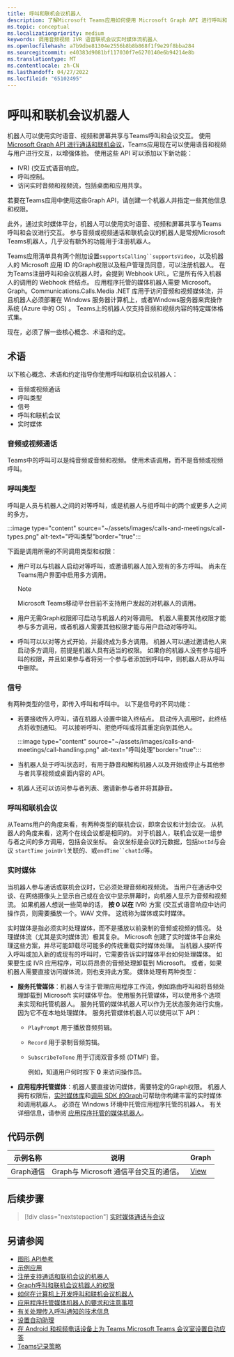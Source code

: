 ```yaml
---
title: 呼叫和联机会议机器人
description: 了解Microsoft Teams应用如何使用 Microsoft Graph API 进行呼叫和联机会议的语音和视频与用户交互，并了解实时媒体流
ms.topic: conceptual
ms.localizationpriority: medium
keywords: 调用音频视频 IVR 语音联机会议实时媒体流机器人
ms.openlocfilehash: a7b9dbe81304e2556b8b8b868f1f9e29f8bba284
ms.sourcegitcommit: e40383d9081bf117030f7e6270140e6b94214e8b
ms.translationtype: MT
ms.contentlocale: zh-CN
ms.lasthandoff: 04/27/2022
ms.locfileid: "65102495"
---
```

# <a name="calls-and-online-meetings-bots"></a>呼叫和联机会议机器人

机器人可以使用实时语音、视频和屏幕共享与Teams呼叫和会议交互。 使用 [Microsoft Graph API 进行通话和联机会议](/graph/api/resources/communications-api-overview?view=graph-rest-beta&preserve-view=true)，Teams应用现在可以使用语音和视频与用户进行交互，以增强体验。 使用这些 API 可以添加以下新功能：

* IVR)  (交互式语音响应。
* 呼叫控制。
* 访问实时音频和视频流，包括桌面和应用共享。

若要在Teams应用中使用这些Graph API，请创建一个机器人并指定一些其他信息和权限。

此外，通过实时媒体平台，机器人可以使用实时语音、视频和屏幕共享与Teams呼叫和会议进行交互。 参与音频或视频通话和联机会议的机器人是常规Microsoft Teams机器人，几乎没有额外的功能用于注册机器人。

Teams应用清单具有两个附加设置`supportsCalling``supportsVideo`，以及机器人的 Microsoft 应用 ID 的Graph权限以及租户管理员同意，可以注册机器人。 在为Teams注册呼叫和会议机器人时，会提到 Webhook URL，它是所有传入机器人的调用的 Webhook 终结点。 应用程序托管的媒体机器人需要 Microsoft。Graph。Communications.Calls.Media .NET 库用于访问音频和视频媒体流，并且机器人必须部署在 Windows 服务器计算机上，或者Windows服务器来宾操作系统 (Azure 中的 OS) 。 Teams上的机器人仅支持音频和视频内容的特定媒体格式集。

现在，必须了解一些核心概念、术语和约定。

## <a name="terminologies"></a>术语

以下核心概念、术语和约定指导你使用呼叫和联机会议机器人：

* 音频或视频通话
* 呼叫类型
* 信号
* 呼叫和联机会议
* 实时媒体

### <a name="audio-or-video-calls"></a>音频或视频通话

Teams中的呼叫可以是纯音频或音频和视频。 使用术语调用，而不是音频或视频呼叫。

### <a name="call-types"></a>呼叫类型

呼叫是人员与机器人之间的对等呼叫，或是机器人与组呼叫中的两个或更多人之间的多方。

:::image type="content" source="~/assets/images/calls-and-meetings/call-types.png" alt-text="呼叫类型"border="true":::

下面是调用所需的不同调用类型和权限：

* 用户可以与机器人启动对等呼叫，或邀请机器人加入现有的多方呼叫。 尚未在Teams用户界面中启用多方调用。

    > [!NOTE]
    > Microsoft Teams移动平台目前不支持用户发起的对机器人的调用。

* 用户无需Graph权限即可启动与机器人的对等调用。 机器人需要其他权限才能参与多方调用，或者机器人需要其他权限才能与用户启动对等呼叫。
* 呼叫可以以对等方式开始，并最终成为多方调用。 机器人可以通过邀请他人来启动多方调用，前提是机器人具有适当的权限。 如果你的机器人没有参与组呼叫的权限，并且如果参与者将另一个参与者添加到呼叫中，则机器人将从呼叫中删除。

### <a name="signals"></a>信号

有两种类型的信号，即传入呼叫和呼叫中。 以下是信号的不同功能：

* 若要接收传入呼叫，请在机器人设置中输入终结点。 启动传入调用时，此终结点将收到通知。 可以接听呼叫、拒绝呼叫或将其重定向到其他人。

     :::image type="content" source="~/assets/images/calls-and-meetings/call-handling.png" alt-text="呼叫处理"border="true":::

* 当机器人处于呼叫状态时，有用于静音和解构机器人以及开始或停止与其他参与者共享视频或桌面内容的 API。
* 机器人还可以访问参与者列表、邀请新参与者并将其静音。

### <a name="calls-and-online-meetings"></a>呼叫和联机会议

从Teams用户的角度来看，有两种类型的联机会议，即席会议和计划会议。 从机器人的角度来看，这两个在线会议都是相同的。 对于机器人，联机会议是一组参与者之间的多方调用，包括会议坐标。 会议坐标是会议的元数据，包括`botId`与会议 `startTime` `joinUrl`关联的、或`endTime``chatId`等。

### <a name="real-time-media"></a>实时媒体

当机器人参与通话或联机会议时，它必须处理音频和视频流。 当用户在通话中交谈、在网络摄像头上显示自己或在会议中显示屏幕时，向机器人显示为音频和视频流。 如果机器人想说一些简单的话， **按 0 以在** IVR) 方案 (交互式语音响应中访问操作员，则需要播放一个。WAV 文件。 这统称为媒体或实时媒体。

实时媒体是指必须实时处理媒体，而不是播放以前录制的音频或视频的情况。 处理媒体流（尤其是实时媒体流）极其复杂。 Microsoft 创建了实时媒体平台来处理这些方案，并尽可能卸载尽可能多的传统重载实时媒体处理。 当机器人接听传入呼叫或加入新的或现有的呼叫时，它需要告诉实时媒体平台如何处理媒体。 如果要生成 IVR 应用程序，可以将昂贵的音频处理卸载到 Microsoft。 或者，如果机器人需要直接访问媒体流，则也支持此方案。 媒体处理有两种类型：

* **服务托管媒体**：机器人专注于管理应用程序工作流，例如路由呼叫和将音频处理卸载到 Microsoft 实时媒体平台。 使用服务托管媒体，可以使用多个选项来实现和托管机器人。 服务托管的媒体机器人可以作为无状态服务进行实施，因为它不在本地处理媒体。 服务托管媒体机器人可以使用以下 API：

  * `PlayPrompt` 用于播放音频剪辑。
  * `Record` 用于录制音频剪辑。
  * `SubscribeToTone` 用于订阅双音多频 (DTMF) 音。

    例如，知道用户何时按下 **0** 来访问操作员。

* **应用程序托管媒体**：机器人要直接访问媒体，需要特定的Graph权限。 机器人拥有权限后，[实时媒体库](https://www.nuget.org/packages/Microsoft.Graph.Communications.Calls.Media/)和[调用 SDK 的Graph](https://microsoftgraph.github.io/microsoft-graph-comms-samples/docs/articles/index.html#graph-calling-sdk-and-stateful-client-builder)可帮助你构建丰富的实时媒体和调用机器人。 必须在 Windows 环境中托管应用程序托管的机器人。 有关详细信息，请参阅 [应用程序托管的媒体机器人](./requirements-considerations-application-hosted-media-bots.md)。

## <a name="code-sample"></a>代码示例

| **示例名称** | **说明** | **Graph** |
|---------------|----------|--------|
| Graph通信 | Graph与 Microsoft 通信平台交互的通信。 | [View](https://github.com/microsoftgraph/microsoft-graph-comms-samples) |

## <a name="next-step"></a>后续步骤

> [!div class="nextstepaction"]
> [实时媒体通话与会议](~/bots/calls-and-meetings/real-time-media-concepts.md)

## <a name="see-also"></a>另请参阅

* [图形 API参考](/graph/api/resources/communications-api-overview?view=graph-rest-beta&preserve-view=true)
* [示例应用](https://github.com/microsoftgraph/microsoft-graph-comms-samples)
* [注册支持通话和联机会议的机器人](./registering-calling-bot.md)
* [Graph呼叫和联机会议机器人的权限](./registering-calling-bot.md#add-graph-permissions)
* [如何在计算机上开发呼叫和联机会议机器人](./debugging-local-testing-calling-meeting-bots.md)
* [应用程序托管媒体机器人的要求和注意事项](./requirements-considerations-application-hosted-media-bots.md)
* [有关处理传入呼叫通知的技术信息](./call-notifications.md)
* [设置自动助理](/microsoftteams/create-a-phone-system-auto-attendant)
* [在 Android 和视频电话设备上为 Teams Microsoft Teams 会议室设置自动应答](/microsoftteams/set-up-auto-answer-on-teams-android)
* [Teams记录策略](/MicrosoftTeams/teams-recording-policy)